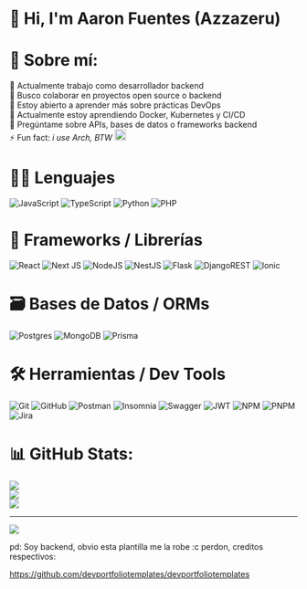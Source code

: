 # 👋 Hi, I'm Aaron Fuentes (Azzazeru)

# 💫 Sobre mí:
🔭 Actualmente trabajo como desarrollador backend  
👯 Busco colaborar en proyectos open source o backend  
🤝 Estoy abierto a aprender más sobre prácticas DevOps  
🌱 Actualmente estoy aprendiendo Docker, Kubernetes y CI/CD  
💬 Pregúntame sobre APIs, bases de datos o frameworks backend  
⚡ Fun fact: *i use Arch, BTW* <img src="https://archlinux.org/logos/archlinux-icon-crystal-256.svg" alt="arch" width="20"/>

# 🧑‍💻 Lenguajes
![JavaScript](https://img.shields.io/badge/javascript-%23323330.svg?style=for-the-badge&logo=javascript&logoColor=%23F7DF1E)
![TypeScript](https://img.shields.io/badge/typescript-%23007ACC.svg?style=for-the-badge&logo=typescript&logoColor=white)
![Python](https://img.shields.io/badge/python-3670A0?style=for-the-badge&logo=python&logoColor=ffdd54)
![PHP](https://img.shields.io/badge/php-%23777BB4.svg?style=for-the-badge&logo=php&logoColor=white)

# 🧱 Frameworks / Librerías
![React](https://img.shields.io/badge/react-%2320232a.svg?style=for-the-badge&logo=react&logoColor=%2361DAFB)
![Next JS](https://img.shields.io/badge/Next-black?style=for-the-badge&logo=next.js&logoColor=white)
![NodeJS](https://img.shields.io/badge/node.js-6DA55F?style=for-the-badge&logo=node.js&logoColor=white)
![NestJS](https://img.shields.io/badge/nestjs-%23E0234E.svg?style=for-the-badge&logo=nestjs&logoColor=white)
![Flask](https://img.shields.io/badge/flask-%23000.svg?style=for-the-badge&logo=flask&logoColor=white)
![DjangoREST](https://img.shields.io/badge/DJANGO-REST-ff1709?style=for-the-badge&logo=django&logoColor=white&color=ff1709&labelColor=gray)
![Ionic](https://img.shields.io/badge/Ionic-%233880FF.svg?style=for-the-badge&logo=Ionic&logoColor=white)

# 🗃️ Bases de Datos / ORMs
![Postgres](https://img.shields.io/badge/postgres-%23316192.svg?style=for-the-badge&logo=postgresql&logoColor=white)
![MongoDB](https://img.shields.io/badge/MongoDB-%234ea94b.svg?style=for-the-badge&logo=mongodb&logoColor=white)
![Prisma](https://img.shields.io/badge/Prisma-3982CE?style=for-the-badge&logo=Prisma&logoColor=white)

# 🛠️ Herramientas / Dev Tools
![Git](https://img.shields.io/badge/git-%23F05033.svg?style=for-the-badge&logo=git&logoColor=white)
![GitHub](https://img.shields.io/badge/github-%23121011.svg?style=for-the-badge&logo=github&logoColor=white)
![Postman](https://img.shields.io/badge/Postman-FF6C37?style=for-the-badge&logo=postman&logoColor=white)
![Insomnia](https://img.shields.io/badge/Insomnia-black?style=for-the-badge&logo=insomnia&logoColor=5849BE)
![Swagger](https://img.shields.io/badge/-Swagger-%23Clojure?style=for-the-badge&logo=swagger&logoColor=white)
![JWT](https://img.shields.io/badge/JWT-black?style=for-the-badge&logo=JSON%20web%20tokens)
![NPM](https://img.shields.io/badge/NPM-%23CB3837.svg?style=for-the-badge&logo=npm&logoColor=white)
![PNPM](https://img.shields.io/badge/pnpm-%234a4a4a.svg?style=for-the-badge&logo=pnpm&logoColor=f69220)
![Jira](https://img.shields.io/badge/jira-%230A0FFF.svg?style=for-the-badge&logo=jira&logoColor=white)

# 📊 GitHub Stats:
![](https://github-readme-stats.vercel.app/api?username=azzazeru&theme=rose_pine&hide_border=false&include_all_commits=false&count_private=true)<br/>
![](https://nirzak-streak-stats.vercel.app/?user=azzazeru&theme=rose_pine&hide_border=false)<br/>
![](https://github-readme-stats.vercel.app/api/top-langs/?username=azzazeru&theme=rose_pine&hide_border=false&include_all_commits=false&count_private=true&layout=compact)

---
[![](https://visitcount.itsvg.in/api?id=azzazeru&icon=0&color=0)](https://visitcount.itsvg.in)

<!-- Proudly created with GPRM ( https://gprm.itsvg.in ) -->

pd: Soy backend, obvio esta plantilla me la robe :c perdon, creditos respectivos: 

https://github.com/devportfoliotemplates/devportfoliotemplates